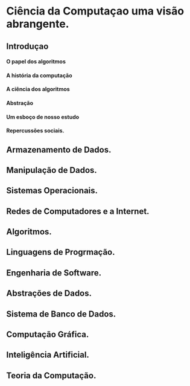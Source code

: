 # Ciência da Computaçao uma visão abrangente.

## Introduçao

#### O papel dos algoritmos

#### A história da computação

#### A ciência dos algoritmos

#### Abstração

#### Um esboço de nosso estudo

#### Repercussões sociais.

## Armazenamento de Dados.

## Manipulação de Dados.

## Sistemas Operacionais.

## Redes de Computadores e a Internet.

## Algoritmos.

## Linguagens de Progrmação.

## Engenharia de Software.

## Abstrações de Dados.

## Sistema de Banco de Dados.

## Computação Gráfica.

## Inteligência Artificial.

## Teoria da Computação.
